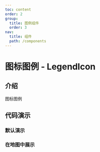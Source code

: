 ```yaml
---
toc: content
order: 2
group:
  title: 图例组件
  order: 3
nav:
  title: 组件
  path: /components
---
```


# 图标图例 - LegendIcon

## 介绍

图标图例

## 代码演示

### 默认演示

<code src="./demos/default.tsx" defaultShowCode></code>

### 在地图中展示

<code src="./demos/map-default.tsx" defaultShowCode></code>

<API></API>
